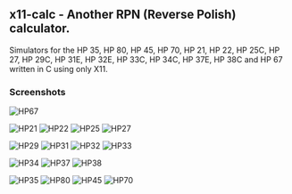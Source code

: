 ## x11-calc - Another RPN (Reverse Polish) calculator.

Simulators for the HP 35, HP 80, HP 45, HP 70, HP 21, HP 22, HP 25C, HP 27,
HP 29C, HP 31E, HP 32E, HP 33C, HP 34C, HP 37E, HP 38C and HP 67 written in
C using only X11.

### Screenshots

![HP67](./x11-calc-67.png)

![HP21](./x11-calc-21.png) ![HP22](./x11-calc-22.png) ![HP25](./x11-calc-25.png) ![HP27](./x11-calc-27.png)

![HP29](./x11-calc-29.png) ![HP31](./x11-calc-31.png) ![HP32](./x11-calc-32.png) ![HP33](./x11-calc-33.png)

![HP34](./x11-calc-34.png) ![HP37](./x11-calc-37.png) ![HP38](./x11-calc-38.png)

![HP35](./x11-calc-35.png) ![HP80](./x11-calc-80.png) ![HP45](./x11-calc-45.png)  ![HP70](./x11-calc-70.png)

